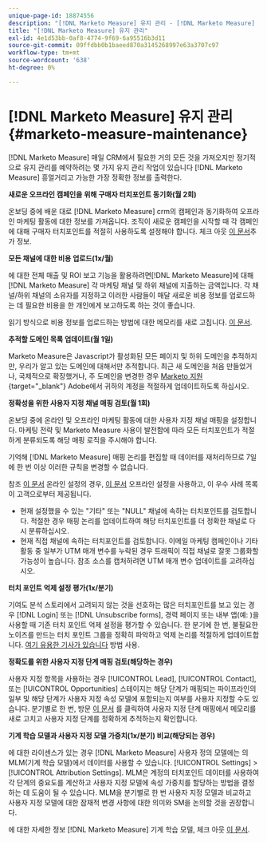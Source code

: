 ```yaml
---
unique-page-id: 18874556
description: "[!DNL Marketo Measure] 유지 관리 - [!DNL Marketo Measure] - 제품 설명서"
title: "[!DNL Marketo Measure] 유지 관리"
exl-id: 4e1d53bb-0af8-4774-9f69-6a95516b3d11
source-git-commit: 09ffdbb0b1baeed870a3145268997e63a3707c97
workflow-type: tm+mt
source-wordcount: '638'
ht-degree: 0%

---
```


# [!DNL Marketo Measure] 유지 관리 {#marketo-measure-maintenance}

[!DNL Marketo Measure] 매일 CRM에서 필요한 거의 모든 것을 가져오지만 정기적으로 유지 관리를 예약하려는 몇 가지 유지 관리 작업이 있습니다 [!DNL Marketo Measure] 흥얼거리고 가능한 가장 정확한 정보를 출력한다.

**새로운 오프라인 캠페인을 위해 구매자 터치포인트 동기화(월 2회)**

온보딩 중에 배운 대로 [!DNL Marketo Measure] crm의 캠페인과 동기화하여 오프라인 마케팅 활동에 대한 정보를 가져옵니다. 조직이 새로운 캠페인을 시작할 때 각 캠페인에 대해 구매자 터치포인트를 적절히 사용하도록 설정해야 합니다. 체크 아웃 [이 문서](/help/channel-tracking-and-setup/offline-channels/syncing-offline-campaigns.md)추가 정보.

**모든 채널에 대한 비용 업로드(1x/월)**

에 대한 전체 매출 및 ROI 보고 기능을 활용하려면[!DNL Marketo Measure]에 대해 [!DNL Marketo Measure] 각 마케팅 채널 및 하위 채널에 지출하는 금액입니다. 각 채널/하위 채널의 소유자를 지정하고 이러한 사람들이 매달 새로운 비용 정보를 업로드하는 데 필요한 비용을 한 개인에게 보고하도록 하는 것이 좋습니다.

읽기 방식으로 비용 정보를 업로드하는 방법에 대한 메모리를 새로 고칩니다. [이 문서](/help/marketing-spend/spend-management/marketing-channel-costs.md).

**추적할 도메인 목록 업데이트(월 1일)**

Marketo Measure은 Javascript가 활성화된 모든 페이지 및 하위 도메인을 추적하지만, 우리가 알고 있는 도메인에 대해서만 추적합니다. 최근 새 도메인을 처음 만들었거나, 국제적으로 확장했거나, 주 도메인을 변경한 경우 [Marketo 지원](https://nation.marketo.com/t5/support/ct-p/Support){target="_blank"} Adobe에서 귀하의 계정을 적절하게 업데이트하도록 하십시오.

**정확성을 위한 사용자 지정 채널 매핑 검토(월 1회)**

온보딩 중에 온라인 및 오프라인 마케팅 활동에 대한 사용자 지정 채널 매핑을 설정합니다. 마케팅 전략 및 Marketo Measure 사용이 발전함에 따라 모든 터치포인트가 적절하게 분류되도록 해당 매핑 로직을 주시해야 합니다.

기억해 [!DNL Marketo Measure] 매핑 논리를 편집할 때 데이터를 재처리하므로 7일에 한 번 이상 이러한 규칙을 변경할 수 없습니다.

참조 [이 문서](/help/channel-tracking-and-setup/online-channels/online-custom-channel-setup.md) 온라인 설정의 경우, [이 문서](/help/channel-tracking-and-setup/offline-channels/offline-custom-channel-setup.md) 오프라인 설정을 사용하고, 이 우수 사례 목록이 고객으로부터 제공됩니다.

* 현재 설정했을 수 있는 &quot;기타&quot; 또는 &quot;NULL&quot; 채널에 속하는 터치포인트를 검토합니다. 적절한 경우 매핑 논리를 업데이트하여 해당 터치포인트를 더 정확한 채널로 다시 분류하십시오.
* 현재 직접 채널에 속하는 터치포인트를 검토합니다. 이메일 마케팅 캠페인이나 기타 활동 중 일부가 UTM 매개 변수를 누락된 경우 트래픽이 직접 채널로 잘못 그룹화할 가능성이 높습니다. 참조 소스를 캡처하려면 UTM 매개 변수 업데이트를 고려하십시오.

**터치 포인트 억제 설정 평가(1x/분기)**

기여도 분석 스토리에서 고려되지 않는 것을 선호하는 많은 터치포인트를 보고 있는 경우 [!DNL Login] 또는 [!DNL Unsubscribe forms], 경력 페이지 또는 내부 앱(예: )을 사용할 때 기존 터치 포인트 억제 설정을 평가할 수 있습니다. 한 분기에 한 번, 불필요한 노이즈를 만드는 터치 포인트 그룹을 정확히 파악하고 억제 논리를 적절하게 업데이트합니다. [여기 유용한 기사가 있습니다](/help/advanced-marketo-measure-features/touchpoint-settings/touchpoint-removal-and-touchpoint-suppression.md)  방법 사용.

**정확도를 위한 사용자 지정 단계 매핑 검토(해당하는 경우)**

사용자 지정 항목을 사용하는 경우 [!UICONTROL Lead], [!UICONTROL Contact], 또는 [!UICONTROL Opportunities] 스테이지는 해당 단계가 매핑되는 파이프라인의 일부 및 해당 단계가 사용자 지정 속성 모델에 포함되는지 여부를 사용자 지정할 수도 있습니다. 분기별로 한 번, 방문 [이 문서](/help/advanced-marketo-measure-features/custom-attribution-models/custom-attribution-model-and-setup.md) 를 클릭하여 사용자 지정 단계 매핑에서 메모리를 새로 고치고 사용자 지정 단계를 정확하게 추적하는지 확인합니다.

**기계 학습 모델과 사용자 지정 모델 가중치(1x/분기) 비교(해당되는 경우)**

에 대한 라이센스가 있는 경우 [!DNL Marketo Measure] 사용자 정의 모델에는 의 MLM(기계 학습 모델)에서 데이터를 사용할 수 있습니다. [!UICONTROL Settings] > [!UICONTROL Attribution Settings]. MLM은 계정의 터치포인트 데이터를 사용하여 각 단계의 중요도를 계산하고 사용자 지정 모델에 속성 가중치를 할당하는 방법을 결정하는 데 도움이 될 수 있습니다. MLM을 분기별로 한 번 사용자 지정 모델과 비교하고 사용자 지정 모델에 대한 잠재적 변경 사항에 대한 의미와 SM을 논의할 것을 권장합니다.

에 대한 자세한 정보 [!DNL Marketo Measure] 기계 학습 모델, 체크 아웃 [이 문서](/help/advanced-marketo-measure-features/custom-attribution-models/machine-learning-model-faq.md).
